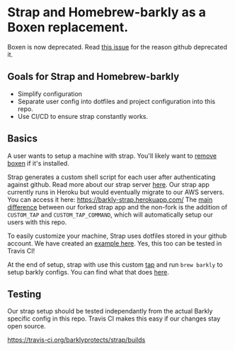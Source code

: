 Strap and Homebrew-barkly as a Boxen replacement.
=================================================
Boxen is now deprecated. Read [this issue](https://github.com/boxen/boxen/issues/197) for the reason github deprecated it.

Goals for Strap and Homebrew-barkly
-----------------------------------
- Simplify configuration
- Separate user config into dotfiles and project configuration into this repo.
- Use CI/CD to ensure strap constantly works.

Basics
-------
A user wants to setup a machine with strap.  You'll likely want to [remove boxen](https://github.com/barklyprotects/our-boxen/blob/master/script/nuke) if it's installed.

Strap generates a custom shell script for each user after authenticating against github.  Read more about our strap server [here](https://github.com/barklyprotects/strap).  Our strap app currently runs in Heroku but would eventually migrate to our AWS servers.  You can access it here: https://barkly-strap.herokuapp.com/  The [main difference](https://github.com/barklyprotects/strap/commit/a4d110b8baebdc2b286220252d0e8453acba8373#diff-04c6e90faac2675aa89e2176d2eec7d8R52) between our forked strap app and the non-fork is the addition of `CUSTOM_TAP` and `CUSTOM_TAP_COMMAND`, which will automatically setup our users with this repo.

To easily customize your machine, Strap uses dotfiles stored in your github account.
We have created an [example here](https://github.com/barklyprotects/dotfiles-example).
Yes, this too can be tested in Travis CI!

At the end of setup, strap with use this custom [tap](https://github.com/Homebrew/brew/blob/master/docs/brew-tap.md) and run `brew barkly` to setup barkly configs.  You can find what that does [here](https://github.com/barklyprotects/homebrew-barkly/blob/master/cmd/brew-barkly).

Testing
-------
Our strap setup should be tested independantly from the actual Barkly specific config in this repo.
Travis CI makes this easy if our changes stay open source.

https://travis-ci.org/barklyprotects/strap/builds
